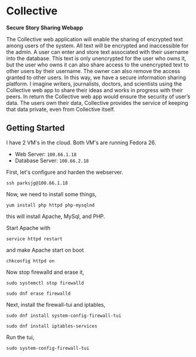 # Collective
**Secure Story Sharing Webapp**

The Collective web application will enable the sharing of encrypted text among users of the system. All text will be encrypted and inaccessible for the admin. A user can enter and store text associated with their username into the database. This text is only unencrypted for the user who owns it, but the user who owns it can also share access to the unencrypted text to other users by their username. The owner can also remove the access granted to other users. In this way, we have a secure information sharing platform. I imagine writers, journalists, doctors, and scientists using the Collective web app to share their ideas and works in progress with their peers. In return the Collective web app would ensure the security of user’s data. The users own their data, Collective provides the service of keeping that data private, even from Collective itself.

## Getting Started

I have 2 VM's in the cloud. Both VM's are running Fedora 26.
+ Web Server: `100.66.1.18`
+ Database Server: `100.66.2.18`

First, let's configure and harden the webserver.

`ssh parksjg@100.66.1.18`

Now, we need to install some things,

`yum install php httpd php-mysqlnd`

this will install Apache, MySql, and PHP.

Start Apache with

`service httpd restart`

and make Apache start on boot

`chkconfig httpd on`

Now stop firewalld and erase it,

`sudo systemctl stop firewalld`

`sudo dnf erase firewalld`

Next, install the firewall-tui and iptables,

`sudo dnf install system-config-firewall-tui`

`sudo dnf install iptables-services`

Run the tui,

`sudo system-config-firewall-tui`

